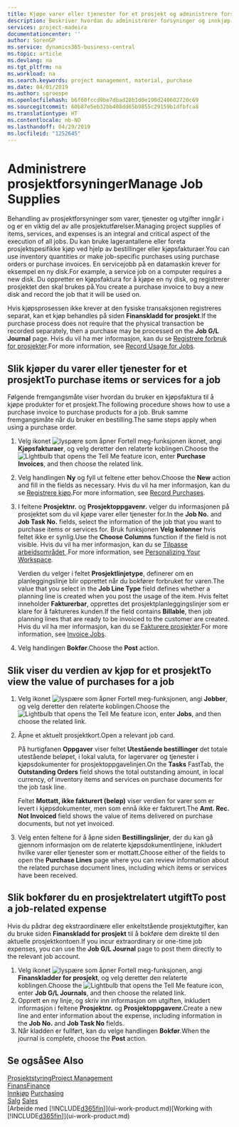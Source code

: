```yaml
---
title: Kjøpe varer eller tjenester for et prosjekt og administrere forsyninger | Microsoft-dokumentasjon
description: Beskriver hvordan du administrerer forsyninger og innkjøp av materialer og tjenester for prosjekter.
services: project-madeira
documentationcenter: ''
author: SorenGP
ms.service: dynamics365-business-central
ms.topic: article
ms.devlang: na
ms.tgt_pltfrm: na
ms.workload: na
ms.search.keywords: project management, material, purchase
ms.date: 04/01/2019
ms.author: sgroespe
ms.openlocfilehash: b6f60fccd9be7dbad28b1d0e190d240602720c69
ms.sourcegitcommit: 60b87e5eb32bb408dd65b9855c29159b1dfbfca8
ms.translationtype: HT
ms.contentlocale: nb-NO
ms.lasthandoff: 04/29/2019
ms.locfileid: "1252645"
---
```

# <a name="manage-job-supplies"></a><span data-ttu-id="dcb51-103">Administrere prosjektforsyninger</span><span class="sxs-lookup"><span data-stu-id="dcb51-103">Manage Job Supplies</span></span>
<span data-ttu-id="dcb51-104">Behandling av prosjektforsyninger som varer, tjenester og utgifter inngår i og er en viktig del av alle prosjektutførelser.</span><span class="sxs-lookup"><span data-stu-id="dcb51-104">Managing project supplies of items, services, and expenses is an integral and critical aspect of the execution of all jobs.</span></span> <span data-ttu-id="dcb51-105">Du kan bruke lagerantallene eller foreta prosjektspesifikke kjøp ved hjelp av bestillinger eller kjøpsfakturaer.</span><span class="sxs-lookup"><span data-stu-id="dcb51-105">You can use inventory quantities or make job-specific purchases using purchase orders or purchase invoices.</span></span> <span data-ttu-id="dcb51-106">En servicejobb på en datamaskin krever for eksempel en ny disk.</span><span class="sxs-lookup"><span data-stu-id="dcb51-106">For example, a service job on a computer requires a new disk.</span></span> <span data-ttu-id="dcb51-107">Du oppretter en kjøpsfaktura for å kjøpe en ny disk, og registrerer prosjektet den skal brukes på.</span><span class="sxs-lookup"><span data-stu-id="dcb51-107">You create a purchase invoice to buy a new disk and record the job that it will be used on.</span></span>

<span data-ttu-id="dcb51-108">Hvis kjøpsprosessen ikke krever at den fysiske transaksjonen registreres separat, kan et kjøp behandles på siden **Finanskladd for prosjekt**.</span><span class="sxs-lookup"><span data-stu-id="dcb51-108">If the purchase process does not require that the physical transaction be recorded separately, then a purchase may be processed on the **Job G/L Journal** page.</span></span> <span data-ttu-id="dcb51-109">Hvis du vil ha mer informasjon, kan du se [Registrere forbruk for prosjekter](projects-how-record-job-usage.md).</span><span class="sxs-lookup"><span data-stu-id="dcb51-109">For more information, see [Record Usage for Jobs](projects-how-record-job-usage.md).</span></span>

## <a name="to-purchase-items-or-services-for-a-job"></a><span data-ttu-id="dcb51-110">Slik kjøper du varer eller tjenester for et prosjekt</span><span class="sxs-lookup"><span data-stu-id="dcb51-110">To purchase items or services for a job</span></span>
<span data-ttu-id="dcb51-111">Følgende fremgangsmåte viser hvordan du bruker en kjøpsfaktura til å kjøpe produkter for et prosjekt.</span><span class="sxs-lookup"><span data-stu-id="dcb51-111">The following procedure shows how to use a purchase invoice to purchase products for a job.</span></span> <span data-ttu-id="dcb51-112">Bruk samme fremgangsmåte når du bruker en bestilling.</span><span class="sxs-lookup"><span data-stu-id="dcb51-112">The same steps apply when using a purchase order.</span></span>  

1. <span data-ttu-id="dcb51-113">Velg ikonet ![lyspære som åpner Fortell meg-funksjonen](media/ui-search/search_small.png "Fortell hva du vil gjøre") ikonet, angi **Kjøpsfakturaer**, og velg deretter den relaterte koblingen.</span><span class="sxs-lookup"><span data-stu-id="dcb51-113">Choose the ![Lightbulb that opens the Tell Me feature](media/ui-search/search_small.png "Tell me what you want to do") icon, enter **Purchase Invoices**, and then choose the related link.</span></span>  
2. <span data-ttu-id="dcb51-114">Velg handlingen **Ny** og fyll ut feltene etter behov.</span><span class="sxs-lookup"><span data-stu-id="dcb51-114">Choose the **New** action and fill in the fields as necessary.</span></span> <span data-ttu-id="dcb51-115">Hvis du vil ha mer informasjon, kan du se [Registrere kjøp](purchasing-how-record-purchases.md).</span><span class="sxs-lookup"><span data-stu-id="dcb51-115">For more information, see [Record Purchases](purchasing-how-record-purchases.md).</span></span>
3. <span data-ttu-id="dcb51-116">I feltene **Prosjektnr.** og **Prosjektoppgavenr.** velger du informasjonen på prosjektet som du vil kjøpe varer eller tjenester for.</span><span class="sxs-lookup"><span data-stu-id="dcb51-116">In the **Job No.** and **Job Task No.** fields, select the information of the job that you want to purchase items or services for.</span></span> <span data-ttu-id="dcb51-117">Bruk funksjonen **Velg kolonner** hvis feltet ikke er synlig.</span><span class="sxs-lookup"><span data-stu-id="dcb51-117">Use the **Choose Columns** function if the field is not visible.</span></span> <span data-ttu-id="dcb51-118">Hvis du vil ha mer informasjon, kan du se [Tilpasse arbeidsområdet ](ui-personalization-user.md).</span><span class="sxs-lookup"><span data-stu-id="dcb51-118">For more information, see [Personalizing Your Workspace](ui-personalization-user.md).</span></span>

    <span data-ttu-id="dcb51-119">Verdien du velger i feltet **Prosjektlinjetype**, definerer om en planleggingslinje blir opprettet når du bokfører forbruket for varen.</span><span class="sxs-lookup"><span data-stu-id="dcb51-119">The value that you select in the **Job Line Type** field defines whether a planning line is created when you post the usage of the item.</span></span> <span data-ttu-id="dcb51-120">Hvis feltet inneholder **Fakturerbar**, opprettes det prosjektplanleggingslinjer som er klare for å faktureres kunden.</span><span class="sxs-lookup"><span data-stu-id="dcb51-120">If the field contains **Billable**, then job planning lines that are ready to be invoiced to the customer are created.</span></span> <span data-ttu-id="dcb51-121">Hvis du vil ha mer informasjon, kan du se [Fakturere prosjekter](projects-how-invoice-jobs.md).</span><span class="sxs-lookup"><span data-stu-id="dcb51-121">For more information, see [Invoice Jobs](projects-how-invoice-jobs.md).</span></span>
4. <span data-ttu-id="dcb51-122">Velg handlingen **Bokfør**.</span><span class="sxs-lookup"><span data-stu-id="dcb51-122">Choose the **Post** action.</span></span>

## <a name="to-view-the-value-of-purchases-for-a-job"></a><span data-ttu-id="dcb51-123">Slik viser du verdien av kjøp for et prosjekt</span><span class="sxs-lookup"><span data-stu-id="dcb51-123">To view the value of purchases for a job</span></span>
1. <span data-ttu-id="dcb51-124">Velg ikonet ![lyspære som åpner Fortell meg-funksjonen](media/ui-search/search_small.png "Fortell hva du vil gjøre"), angi **Jobber**, og velg deretter den relaterte koblingen.</span><span class="sxs-lookup"><span data-stu-id="dcb51-124">Choose the ![Lightbulb that opens the Tell Me feature](media/ui-search/search_small.png "Tell me what you want to do") icon, enter **Jobs**, and then choose the related link.</span></span>
2. <span data-ttu-id="dcb51-125">Åpne et aktuelt prosjektkort.</span><span class="sxs-lookup"><span data-stu-id="dcb51-125">Open a relevant job card.</span></span>

    <span data-ttu-id="dcb51-126">På hurtigfanen **Oppgaver** viser feltet **Utestående bestillinger** det totale utestående beløpet, i lokal valuta, for lagervarer og tjenester i kjøpsdokumenter for prosjektoppgavelinjen.</span><span class="sxs-lookup"><span data-stu-id="dcb51-126">On the **Tasks** FastTab, the **Outstanding Orders** field shows the total outstanding amount, in local currency, of inventory items and services on purchase documents for the job task line.</span></span>  

    <span data-ttu-id="dcb51-127">Feltet **Mottatt, ikke fakturert (beløp)** viser verdien for varer som er levert i kjøpsdokumenter, men som ennå ikke er fakturert.</span><span class="sxs-lookup"><span data-stu-id="dcb51-127">The **Amt. Rec. Not Invoiced** field shows the value of items delivered on purchase documents, but not yet invoiced.</span></span>  
3. <span data-ttu-id="dcb51-128">Velg enten feltene for å åpne siden **Bestillingslinjer**, der du kan gå gjennom informasjon om de relaterte kjøpsdokumentlinjene, inkludert hvilke varer eller tjenester som er mottatt.</span><span class="sxs-lookup"><span data-stu-id="dcb51-128">Choose either of the fields to open the **Purchase Lines** page where you can review information about the related purchase document lines, including which items or services have been received.</span></span>

## <a name="to-post-a-job-related-expense"></a><span data-ttu-id="dcb51-129">Slik bokfører du en prosjektrelatert utgift</span><span class="sxs-lookup"><span data-stu-id="dcb51-129">To post a job-related expense</span></span>
<span data-ttu-id="dcb51-130">Hvis du pådrar deg ekstraordinære eller enkeltstående prosjektutgifter, kan du bruke siden **Finanskladd for prosjekt** til å bokføre dem direkte til den aktuelle prosjektkontoen.</span><span class="sxs-lookup"><span data-stu-id="dcb51-130">If you incur extraordinary or one-time job expenses, you can use the **Job G/L Journal** page to post them directly to the relevant job account.</span></span>

1. <span data-ttu-id="dcb51-131">Velg ikonet ![lyspære som åpner Fortell meg-funksjonen](media/ui-search/search_small.png "Fortell hva du vil gjøre"), angi **Finanskladder for prosjekt**, og velg deretter den relaterte koblingen.</span><span class="sxs-lookup"><span data-stu-id="dcb51-131">Choose the ![Lightbulb that opens the Tell Me feature](media/ui-search/search_small.png "Tell me what you want to do") icon, enter **Job G/L Journals**, and then choose the related link.</span></span>  
2. <span data-ttu-id="dcb51-132">Opprett en ny linje, og skriv inn informasjon om utgiften, inkludert informasjon i feltene **Prosjektnr.** og **Prosjektoppgavenr.**</span><span class="sxs-lookup"><span data-stu-id="dcb51-132">Create a new line and enter information about the expense, including information in the **Job No.** and **Job Task No** fields.</span></span>  
3. <span data-ttu-id="dcb51-133">Når kladden er fullført, kan du velge handlingen **Bokfør**.</span><span class="sxs-lookup"><span data-stu-id="dcb51-133">When the journal is complete, choose the **Post** action.</span></span>

## <a name="see-also"></a><span data-ttu-id="dcb51-134">Se også</span><span class="sxs-lookup"><span data-stu-id="dcb51-134">See Also</span></span>
[<span data-ttu-id="dcb51-135">Prosjektstyring</span><span class="sxs-lookup"><span data-stu-id="dcb51-135">Project Management</span></span>](projects-manage-projects.md)  
[<span data-ttu-id="dcb51-136">Finans</span><span class="sxs-lookup"><span data-stu-id="dcb51-136">Finance</span></span>](finance.md)  
<span data-ttu-id="dcb51-137">[Innkjøp](purchasing-manage-purchasing.md)       </span><span class="sxs-lookup"><span data-stu-id="dcb51-137">[Purchasing](purchasing-manage-purchasing.md)       </span></span>  
<span data-ttu-id="dcb51-138">[Salg](sales-manage-sales.md)    </span><span class="sxs-lookup"><span data-stu-id="dcb51-138">[Sales](sales-manage-sales.md)    </span></span>  
<span data-ttu-id="dcb51-139">[Arbeide med [!INCLUDE[d365fin](includes/d365fin_md.md)]](ui-work-product.md)</span><span class="sxs-lookup"><span data-stu-id="dcb51-139">[Working with [!INCLUDE[d365fin](includes/d365fin_md.md)]](ui-work-product.md)</span></span>  
